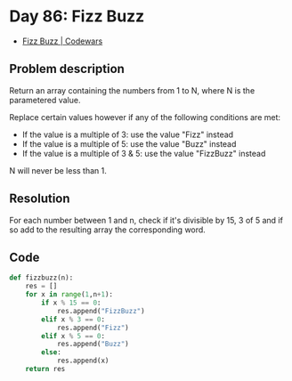 # Day 86: Fizz Buzz

- [Fizz Buzz | Codewars](https://www.codewars.com/kata/5300901726d12b80e8000498)

## Problem description

Return an array containing the numbers from 1 to N, where N is the parametered value.

Replace certain values however if any of the following conditions are met:

- If the value is a multiple of 3: use the value "Fizz" instead
- If the value is a multiple of 5: use the value "Buzz" instead
- If the value is a multiple of 3 & 5: use the value "FizzBuzz" instead

N will never be less than 1.

## Resolution

For each number between 1 and n, check if it's divisible by 15, 3 of 5 and if so add to the resulting array the corresponding word.

## Code

```python
def fizzbuzz(n):
    res = []
    for x in range(1,n+1):
        if x % 15 == 0:
            res.append("FizzBuzz")
        elif x % 3 == 0:
            res.append("Fizz")
        elif x % 5 == 0:
            res.append("Buzz")
        else:
            res.append(x)
    return res
```
